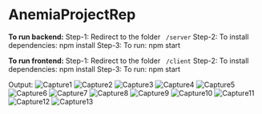 # AnemiaProjectRep

**To run backend:**
Step-1: Redirect to the folder ` /server`
Step-2: To install dependencies: npm install
Step-3:  To run: npm start

**To run frontend:**
Step-1: Redirect to the folder ` /client`
Step-2: To install dependencies: npm install
Step-3:  To run: npm start

Output:
![Capture1](https://user-images.githubusercontent.com/67535751/163583929-8f07de3b-c878-4e30-806e-4a11a5ba52ad.PNG)
![Capture2](https://user-images.githubusercontent.com/67535751/163583936-d8292212-5559-41fa-bd8d-14a6ef2c09b5.PNG)
![Capture3](https://user-images.githubusercontent.com/67535751/163583940-484cc3cb-6269-470a-acba-39012eed4342.PNG)
![Capture4](https://user-images.githubusercontent.com/67535751/163583947-920b6c2e-e037-4fb4-8356-4b0a7aaf81a1.PNG)
![Capture5](https://user-images.githubusercontent.com/67535751/163583949-564e0ebd-0c65-4252-a47a-eb6f2d64d944.PNG)
![Capture6](https://user-images.githubusercontent.com/67535751/163583956-aa87fbae-024d-4b57-9570-afb8fd2a80da.PNG)
![Capture7](https://user-images.githubusercontent.com/67535751/163583961-212e59a7-353d-4455-8a73-cd90fce8bef6.PNG)
![Capture8](https://user-images.githubusercontent.com/67535751/163583968-2364af53-495c-4562-ab63-fe21e4f3c116.PNG)
![Capture9](https://user-images.githubusercontent.com/67535751/163583971-4163375b-d22b-4d07-89b4-abe7e3ce0157.PNG)
![Capture10](https://user-images.githubusercontent.com/67535751/163583977-2c4ade10-a27a-457c-b6e0-03972c5d2643.PNG)
![Capture11](https://user-images.githubusercontent.com/67535751/163583979-68ccdd8d-b765-408a-9055-67b3bacdf378.PNG)
![Capture12](https://user-images.githubusercontent.com/67535751/163583984-b578c5ab-c7be-4308-9988-e9dbcea2c924.PNG)
![Capture13](https://user-images.githubusercontent.com/67535751/163583989-0977e2dc-0877-4991-9aaa-d7601b90d72d.PNG)
